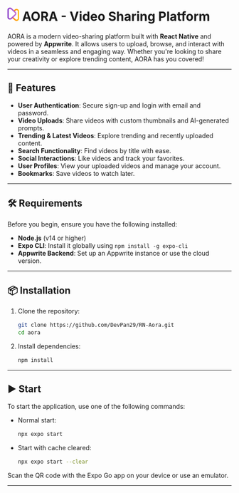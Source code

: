 # <img src="assets/images/logo-small.png" alt="AORA Logo" height="30"> AORA - Video Sharing Platform


AORA is a modern video-sharing platform built with **React Native** and powered by **Appwrite**. It allows users to upload, browse, and interact with videos in a seamless and engaging way. Whether you're looking to share your creativity or explore trending content, AORA has you covered!

---

## 🚀 Features

- **User Authentication**: Secure sign-up and login with email and password.
- **Video Uploads**: Share videos with custom thumbnails and AI-generated prompts.
- **Trending & Latest Videos**: Explore trending and recently uploaded content.
- **Search Functionality**: Find videos by title with ease.
- **Social Interactions**: Like videos and track your favorites.
- **User Profiles**: View your uploaded videos and manage your account.
- **Bookmarks**: Save videos to watch later.

---

## 🛠️ Requirements

Before you begin, ensure you have the following installed:

- **Node.js** (v14 or higher)
- **Expo CLI**: Install it globally using `npm install -g expo-cli`
- **Appwrite Backend**: Set up an Appwrite instance or use the cloud version.

---

## 📦 Installation

1. Clone the repository:
   ```bash
   git clone https://github.com/DevPan29/RN-Aora.git
   cd aora
   ```

2. Install dependencies:
   ```bash
   npm install
   ```

---

## ▶️ Start

To start the application, use one of the following commands:

- Normal start:
  ```bash
  npx expo start
  ```

- Start with cache cleared:
  ```bash
  npx expo start --clear
  ```

Scan the QR code with the Expo Go app on your device or use an emulator.

---

